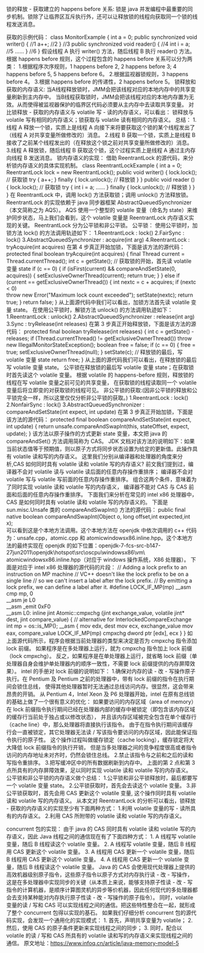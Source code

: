 锁的释放 - 获取建立的 happens before 关系:
    锁是 java 并发编程中最重要的同步机制。锁除了让临界区互斥执行外，还可以让释放锁的线程向获取同一个锁的线程发送消息。
    
获取的示例代码：
    class MonitorExample {
        int a = 0;
        public synchronized void writer() {  //1
            a++;                             //2
        }                                    //3
        public synchronized void reader() {  //4
            int i = a;                       //5
            ……
        }                                    //6
    }
    假设线程 A 执行 writer() 方法，随后线程 B 执行 reader() 方法。根据 happens before 规则，这个过程包含的 happens before 关系可以分为两类：
    1.根据程序次序规则，1 happens before 2, 2 happens before 3; 4 happens before 5, 5 happens before 6。
    2.根据监视器锁规则，3 happens before 4。
    3.根据 happens before 的传递性，2 happens before 5。
锁释放和获取的内存语义:
    当A线程释放锁时，JMM会把该线程对应的本地内存中的共享变量刷新到主内存中。
    当B线程获取锁时，JMM会把该线程对应的本地内存置为无效。从而使得被监视器保护的临界区代码必须要从主内存中去读取共享变量。
    对比锁释放 - 获取的内存语义与 volatile 写 - 读的内存语义，可以看出：
        锁释放与 volatile 写有相同的内存语义；锁获取与 volatile 读有相同的内存语义。
    总结：
        1.线程 A 释放一个锁，实质上是线程 A 向接下来将要获取这个锁的某个线程发出了（线程 A 对共享变量所做修改的）消息。
        2.线程 B 获取一个锁，实质上是线程 B 接收了之前某个线程发出的（在释放这个锁之前对共享变量所做修改的）消息。
        3.线程 A 释放锁，随后线程 B 获取这个锁，这个过程实质上是线程 A 通过主内存向线程 B 发送消息。
锁内存语义的实现：
    借助 ReentrantLock 的源代码，来分析锁内存语义的具体实现机制。
    class ReentrantLockExample {
    int a = 0;
    ReentrantLock lock = new ReentrantLock();
    public void writer() {
        lock.lock();         // 获取锁 
        try {
            a++;
        } finally {
            lock.unlock();  // 释放锁 
        }
    }
    public void reader () {
        lock.lock();        // 获取锁 
        try {
            int i = a;
            ……
        } finally {
            lock.unlock();  // 释放锁 
        }
    }
    }
    在 ReentrantLock 中，调用 lock() 方法获取锁；调用 unlock() 方法释放锁。
    ReentrantLock 的实现依赖于 java 同步器框架 AbstractQueuedSynchronizer（本文简称之为 AQS）。
    AQS 使用一个整型的 volatile 变量（命名为 state）来维护同步状态，马上我们会看到，这个 volatile 变量是 ReentrantLock 内存语义实现的关键。
ReentrantLock 分为公平锁和非公平锁。 
    公平锁：
    使用公平锁时，加锁方法 lock() 的方法调用轨迹如下：
        1.ReentrantLock : lock()
        2.FairSync : lock()
        3.AbstractQueuedSynchronizer : acquire(int arg)
        4.ReentrantLock : tryAcquire(int acquires)
        在第 4 步真正开始加锁，下面是该方法的源代码：
            protected final boolean tryAcquire(int acquires) {
                final Thread current = Thread.currentThread();
                int c = getState();   // 获取锁的开始，首先读 volatile 变量 state
                if (c == 0) {
                    if (isFirst(current) &&
                        compareAndSetState(0, acquires)) {
                        setExclusiveOwnerThread(current);
                        return true;
                    }
                }
                else if (current == getExclusiveOwnerThread()) {
                    int nextc = c + acquires;
                    if (nextc < 0)  
                        throw new Error("Maximum lock count exceeded");
                    setState(nextc);
                    return true;
                }
                return false;
            }
    从上面源代码中我们可以看出，加锁方法首先读 volatile 变量 state。
    在使用公平锁时，解锁方法 unlock() 的方法调用轨迹如下：
        1.ReentrantLock : unlock()
        2.AbstractQueuedSynchronizer : release(int arg)
        3.Sync : tryRelease(int releases)
        在第 3 步真正开始释放锁，下面是该方法的源代码：
            protected final boolean tryRelease(int releases) {
                int c = getState() - releases;
                if (Thread.currentThread() != getExclusiveOwnerThread())
                    throw new IllegalMonitorStateException();
                boolean free = false;
                if (c == 0) {
                    free = true;
                    setExclusiveOwnerThread(null);
                }
                setState(c);           // 释放锁的最后，写 volatile 变量 state
                return free;
            }
        从上面的源代码我们可以看出，在释放锁的最后写 volatile 变量 state。
        公平锁在释放锁的最后写 volatile 变量 state；在获取锁时首先读这个 volatile 变量。
        根据 volatile 的 happens-before 规则，释放锁的线程在写 volatile 变量之前可见的共享变量，
        在获取锁的线程读取同一个 volatile 变量后将立即变的对获取锁的线程可见。
    非公平锁的获取:(因非公平锁的释放和公平锁完全一样，所以这里仅仅分析非公平锁的获取。)
        1.ReentrantLock : lock()
        2.NonfairSync : lock()
        3.AbstractQueuedSynchronizer : compareAndSetState(int expect, int update)
        在第 3 步真正开始加锁，下面是该方法的源代码：
            protected final boolean compareAndSetState(int expect, int update) {
                return unsafe.compareAndSwapInt(this, stateOffset, expect, update);
            }
        该方法以原子操作的方式更新 state 变量，本文把 java 的 compareAndSet() 方法调用简称为 CAS。
        JDK 文档对该方法的说明如下：如果当前状态值等于预期值，则以原子方式将同步状态设置为给定的更新值。此操作具有 volatile 读和写的内存语义。
        这里我们分别从编译器和处理器的角度来分析,CAS 如何同时具有 volatile 读和 volatile 写的内存语义?
        前文我们提到过，编译器不会对 volatile 读与 volatile 读后面的任意内存操作重排序；
        编译器不会对 volatile 写与 volatile 写前面的任意内存操作重排序。
        组合这两个条件，意味着为了同时实现 volatile 读和 volatile 写的内存语义，
        编译器不能对 CAS 与 CAS 前面和后面的任意内存操作重排序。
        下面我们来分析在常见的 intel x86 处理器中，CAS 是如何同时具有 volatile 读和 volatile 写的内存语义的。
        下面是 sun.misc.Unsafe 类的 compareAndSwapInt() 方法的源代码：
            public final native boolean compareAndSwapInt(Object o, long offset,int expected,int x);   
        可以看到这是个本地方法调用。这个本地方法在 openjdk 中依次调用的 c++ 代码为：unsafe.cpp，atomic.cpp 和 atomicwindowsx86.inline.hpp。这个本地方法的最终实现在 openjdk 的如下位置：openjdk-7-fcs-src-b147-27jun2011\openjdk\hotspot\src\oscpu\windowsx86\vm\ atomicwindowsx86.inline.hpp（对应于 windows 操作系统，X86 处理器）。
        下面是对应于 intel x86 处理器的源代码的片段：
            // Adding a lock prefix to an instruction on MP machine
            // VC++ doesn't like the lock prefix to be on a single line
            // so we can't insert a label after the lock prefix.
            // By emitting a lock prefix, we can define a label after it.
            #define LOCK_IF_MP(mp) __asm cmp mp, 0  \
                                   __asm je L0      \
                                   __asm _emit 0xF0 \
                                   __asm L0:
            inline jint     Atomic::cmpxchg    (jint     exchange_value, volatile jint*     dest, jint     compare_value) {
              // alternative for InterlockedCompareExchange
              int mp = os::is_MP();
              __asm {
                mov edx, dest
                mov ecx, exchange_value
                mov eax, compare_value
                LOCK_IF_MP(mp)
                cmpxchg dword ptr [edx], ecx
              }
            }
        如上面源代码所示，程序会根据当前处理器的类型来决定是否为 cmpxchg 指令添加 lock 前缀。
        如果程序是在多处理器上运行，就为 cmpxchg 指令加上 lock 前缀（lock cmpxchg）。
        反之，如果程序是在单处理器上运行，就省略 lock 前缀（单处理器自身会维护单处理器内的顺序一致性，不需要 lock 前缀提供的内存屏障效果）。
        intel 的手册对 lock 前缀的说明如下：
            1.确保对内存的读 - 改 - 写操作原子执行。在 Pentium 及 Pentium 之前的处理器中，带有 lock 前缀的指令在执行期间会锁住总线，
            使得其他处理器暂时无法通过总线访问内存。很显然，这会带来昂贵的开销。
            从 Pentium 4，Intel Xeon 及 P6 处理器开始，intel 在原有总线锁的基础上做了一个很有意义的优化：
            如果要访问的内存区域（area of memory）在 lock 前缀指令执行期间已经在处理器内部的缓存中被锁定（即包含该内存区域的缓存行当前处于独占或以修改状态），
            并且该内存区域被完全包含在单个缓存行（cache line）中，那么处理器将直接执行该指令。
            由于在指令执行期间该缓存行会一直被锁定，其它处理器无法读 / 写该指令要访问的内存区域，因此能保证指令执行的原子性。
            这个操作过程叫做缓存锁定（cache locking），缓存锁定将大大降低 lock 前缀指令的执行开销，
            但是当多处理器之间的竞争程度很高或者指令访问的内存地址未对齐时，仍然会锁住总线。
            2.禁止该指令与之前和之后的读和写指令重排序。
            3.把写缓冲区中的所有数据刷新到内存中。
        上面的第 2 点和第 3 点所具有的内存屏障效果，足以同时实现 volatile 读和 volatile 写的内存语义。
        公平锁和非公平锁的内存语义做个总结：
            1.公平锁和非公平锁释放时，最后都要写一个 volatile 变量 state。
            2.公平锁获取时，首先会去读这个 volatile 变量。
            3.非公平锁获取时，首先会用 CAS 更新这个 volatile 变量, 这个操作同时具有 volatile 读和 volatile 写的内存语义。
        从本文对 ReentrantLock 的分析可以看出，锁释放 - 获取的内存语义的实现至少有下面两种方式：
            1.利用 volatile 变量的写 - 读所具有的内存语义。
            2.利用 CAS 所附带的 volatile 读和 volatile 写的内存语义。

concurrent 包的实现：
     由于 java 的 CAS 同时具有 volatile 读和 volatile 写的内存语义，因此 Java 线程之间的通信现在有了下面四种方式：
        1. A 线程写 volatile 变量，随后 B 线程读这个 volatile 变量。
        2. A 线程写 volatile 变量，随后 B 线程用 CAS 更新这个 volatile 变量。
        3. A 线程用 CAS 更新一个 volatile 变量，随后 B 线程用 CAS 更新这个 volatile 变量。
        4. A 线程用 CAS 更新一个 volatile 变量，随后 B 线程读这个 volatile 变量。
     Java 的 CAS 会使用现代处理器上提供的高效机器级别原子指令，这些原子指令以原子方式对内存执行读 - 改 - 写操作，这是在多处理器中实现同步的关键（从本质上来说，能够支持原子性读 - 改 - 写指令的计算机器，是顺序计算图灵机的异步等价机器，因此任何现代的多处理器都会去支持某种能对内存执行原子性读 - 改 - 写操作的原子指令）。
     同时，volatile 变量的读 / 写和 CAS 可以实现线程之间的通信。把这些特性整合在一起，就形成了整个 concurrent 包得以实现的基石。
     如果我们仔细分析 concurrent 包的源代码实现，会发现一个通用化的实现模式：
        1. 首先，声明共享变量为 volatile；
        2. 然后，使用 CAS 的原子条件更新来实现线程之间的同步；
        3. 同时，配合以 volatile 的读 / 写和 CAS 所具有的 volatile 读和写的内存语义来实现线程之间的通信。
        原文地址：https://www.infoq.cn/article/java-memory-model-5